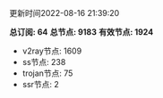 更新时间2022-08-16 21:39:20

**总订阅: 64**
**总节点: 9183**
**有效节点: 1924**
- v2ray节点: 1609
- ss节点: 238
- trojan节点: 75
- ssr节点: 2
